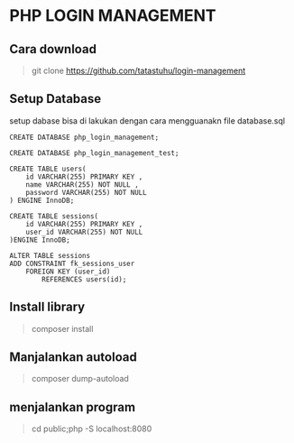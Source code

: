 # PHP LOGIN MANAGEMENT
## Cara download
> git clone  https://github.com/tatastuhu/login-management 
## Setup Database
setup dabase bisa di lakukan dengan cara mengguanakn file database.sql
```
CREATE DATABASE php_login_management;

CREATE DATABASE php_login_management_test;

CREATE TABLE users(
    id VARCHAR(255) PRIMARY KEY ,
    name VARCHAR(255) NOT NULL ,
    password VARCHAR(255) NOT NULL
) ENGINE InnoDB;

CREATE TABLE sessions(
    id VARCHAR(255) PRIMARY KEY ,
    user_id VARCHAR(255) NOT NULL
)ENGINE InnoDB;

ALTER TABLE sessions
ADD CONSTRAINT fk_sessions_user
    FOREIGN KEY (user_id)
        REFERENCES users(id);
```
## Install library
> composer install 
## Manjalankan autoload
> composer dump-autoload 
## menjalankan program
> cd public;php -S localhost:8080 
